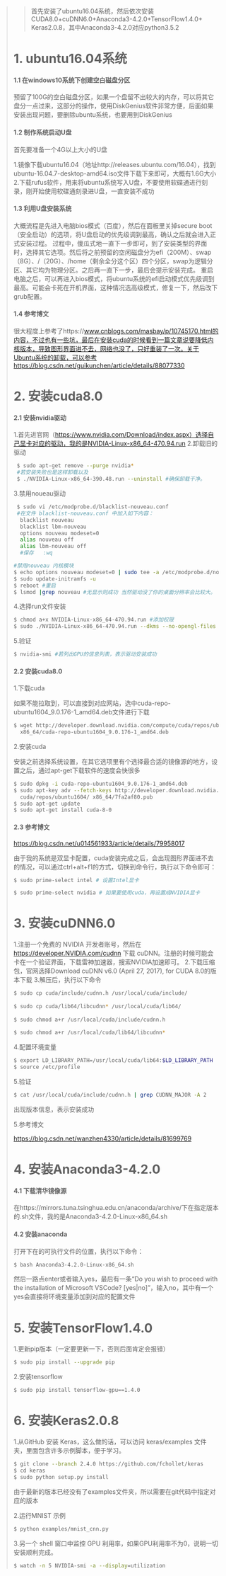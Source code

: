 > > 首先安装了ubuntu16.04系统，然后依次安装CUDA8.0+cuDNN6.0+Anaconda3-4.2.0+TensorFlow1.4.0+ Keras2.0.8，其中Anaconda3-4.2.0对应python3.5.2
> # 1. ubuntu16.04系统
> #### 1.1 在windows10系统下创建空白磁盘分区
> 预留了100G的空白磁盘分区，如果一个盘留不出较大的内存，可以将其它盘分一点过来，这部分的操作，使用DiskGenius软件非常方便，后面如果安装出现问题，要删除ubuntu系统，也要用到DiskGenius
> #### 1.2 制作系统启动U盘
> 首先要准备一个4G以上大小的U盘
>
> 1.镜像下载ubuntu16.04（地址http://releases.ubuntu.com/16.04），找到ubuntu-16.04.7-desktop-amd64.iso文件下载下来即可，大概有1.6G大小
> 2.下载rufus软件，用来将ubuntu系统写入U盘，不要使用软碟通进行刻录，刚开始使用软碟通刻录进U盘，一直安装不成功
> #### 1.3 利用U盘安装系统
> 大概流程是先进入电脑bios模式（百度），然后在面板里关掉secure boot（安全启动）的选项，将U盘启动的优先级调到最高，确认之后就会进入正式安装过程。
> 过程中，傻瓜式地一直下一步即可，到了安装类型的界面时，选择其它选项。然后将之前预留的空闲磁盘分为efi（200M）、swap（8G）、/（20G）、/home（剩余全分这个区）四个分区，swap为逻辑分区、其它均为物理分区。之后再一直下一步，最后会提示安装完成。
> 重启电脑之后，可以再进入bios模式，将ubuntu系统的efi启动模式优先级调到最高。可能会卡死在开机界面，这种情况选高级模式，修复一下，然后改下grub配置。
> #### 1.4 参考博文
> 很大程度上参考了https://www.cnblogs.com/masbay/p/10745170.html的内容，不过也有一些坑，最后在安装cuda的时候看到一篇文章说要降低内核版本，导致图形界面进不去，网络也没了，只好重装了一次。关于Ubuntu系统的卸载，可以参考https://blog.csdn.net/guikunchen/article/details/88077330
> # 2. 安装cuda8.0
> #### 2.1 安装nvidia驱动
> 1.首先进官网（https://www.nvidia.com/Download/index.aspx）选择自己显卡对应的驱动，我的是NVIDIA-Linux-x86_64-470.94.run
> 2.卸载旧的驱动
> ```bash
>  $ sudo apt-get remove --purge nvidia*
>  #若安装失败也是这样卸载以及
>  $ ./NVIDIA-Linux-x86_64-390.48.run --uninstall #确保卸载干净。
> ```
> 3.禁用noueau驱动
>
> ```bash
>  $ sudo vi /etc/modprobe.d/blacklist-nouveau.conf 
>  #在文件 blacklist-nouveau.conf 中加入如下内容：
>   blacklist nouveau
>   blacklist lbm-nouveau
>   options nouveau modeset=0
>   alias nouveau off
>   alias lbm-nouveau off
>   #保存   :wq
> ```
>
> ```bash
> #禁用nouveau 内核模块
> $ echo options nouveau modeset=0 | sudo tee -a /etc/modprobe.d/nouveau-kms.conf
> $ sudo update-initramfs -u
> $ reboot #重启
> $ lsmod |grep nouveau #无显示则成功 当然驱动没了你的桌面分辨率会比较大。
> 
> ```
> 4.选择run文件安装
>
> ```bash
> $ chmod a+x NVIDIA-Linux-x86_64-470.94.run #添加权限
> $ sudo ./NVIDIA-Linux-x86_64-470.94.run --dkms --no-opengl-files
> ```
> 5.验证
>
> ```bash
> $ nvidia-smi #若列出GPU的信息列表，表示驱动安装成功
> ```
> #### 2.2 安装cuda8.0
> 1.下载cuda
>
> 如果不能拉取到，可以直接到对应网站，选中cuda-repo-ubuntu1604_9.0.176-1_amd64.deb文件进行下载
> ```bash
> $ wget http://developer.download.nvidia.com/compute/cuda/repos/ubuntu1604/
>   x86_64/cuda-repo-ubuntu1604_9.0.176-1_amd64.deb
> ```
> 2.安装cuda
>
> 安装之前选择系统设置，在其它选项里有个选择最合适的镜像源的地方，设置之后，通过apt-get下载软件的速度会快很多
>
> ```bash
> $ sudo dpkg -i cuda-repo-ubuntu1604_9.0.176-1_amd64.deb
> $ sudo apt-key adv --fetch-keys http://developer.download.nvidia.com/compute/
>   cuda/repos/ubuntu1604/ x86_64/7fa2af80.pub
> $ sudo apt-get update
> $ sudo apt-get install cuda-8-0
> ```
> #### 2.3 参考博文
> https://blog.csdn.net/u014561933/article/details/79958017
>
> 由于我的系统是双显卡配置，cuda安装完成之后，会出现图形界面进不去的情况，可以通过ctrl+alt+f1的方式，切换到命令行，执行以下命令即可：
> ```bash
> $ sudo prime-select intel # 设置Intel显卡
> 
> $ sudo prime-select nvidia # 如果要使用cuda，再设置成NVIDIA显卡
> ```
>
> # 3. 安装cuDNN6.0
> 1.注册一个免费的 NVIDIA 开发者账号，然后在 https://developer.NVIDIA.com/cudnn 下载 cuDNN。注册的时候可能会卡在一个验证界面，下载雷神加速器，搜索NVIDIA加速即可。
> 2.下载压缩包，官网选择Download cuDNN v6.0 (April 27, 2017), for CUDA 8.0的版本下载
> 3.解压后，执行以下命令
>
> ```bash
> $ sudo cp cuda/include/cudnn.h /usr/local/cuda/include/
>  
> $ sudo cp cuda/lib64/libcudnn* /usr/local/cuda/lib64/
>  
> $ sudo chmod a+r /usr/local/cuda/include/cudnn.h
>  
> $ sudo chmod a+r /usr/local/cuda/lib64/libcudnn*
> ```
> 4.配置环境变量
>
> ```bash
> $ export LD_LIBRARY_PATH=/usr/local/cuda/lib64:$LD_LIBRARY_PATH
> $ source /etc/profile
> ```
>
> 5.验证
>
> ```bash
> $ cat /usr/local/cuda/include/cudnn.h | grep CUDNN_MAJOR -A 2
> ```
> 出现版本信息，表示安装成功
>
> 5.参考博文
>
> https://blog.csdn.net/wanzhen4330/article/details/81699769
> # 4. 安装Anaconda3-4.2.0
> #### 4.1 下载清华镜像源
> 在https://mirrors.tuna.tsinghua.edu.cn/anaconda/archive/下在指定版本的.sh文件，我的是Anaconda3-4.2.0-Linux-x86_64.sh
> #### 4.2 安装anaconda
> 打开下在的可执行文件的位置，执行以下命令：
>
> ```bash
> $ bash Anaconda3-4.2.0-Linux-x86_64.sh
> ```
> 然后一路点enter或者输入yes，最后有一条“Do you wish to proceed with the installation of Microsoft VSCode? [yes|no]”，输入no，其中有一个yes会直接将环境变量添加到对应的配置文件
>
> # 5. 安装TensorFlow1.4.0
> 1.更新pip版本（一定要更新一下，否则后面肯定会报错）
>
> ```bash
> $ sudo pip install --upgrade pip
> ```
> 2.安装tensorflow
>
> ```bash
> $ sudo pip install tensorflow-gpu==1.4.0
> ```
> # 6. 安装Keras2.0.8
> 1.从GitHub 安装 Keras，这么做的话，可以访问 keras/examples 文件夹，里面包含许多示例脚本，便于学习。
>
> ```bash
> $ git clone --branch 2.4.0 https://github.com/fchollet/keras
> $ cd keras
> $ sudo python setup.py install
> ```
> 由于最新的版本已经没有了examples文件夹，所以需要在git代码中指定对应的版本
>
> 2.运行MNIST 示例
>
> ```bash
> $ python examples/mnist_cnn.py
> ```
> 3.另一个 shell 窗口中监控 GPU 利用率，如果GPU利用率不为0，说明一切安装顺利完成。
>
> ```bash
> $ watch -n 5 NVIDIA-smi -a --display=utilization
> ```
